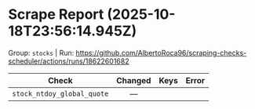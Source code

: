 # Scrape Report (2025-10-18T23:56:14.945Z)

Group: `stocks`  |  Run: https://github.com/AlbertoRoca96/scraping-checks-scheduler/actions/runs/18622601682

| Check | Changed | Keys | Error |
|---|:---:|:--|:--|
| `stock_ntdoy_global_quote` | — |  |  |

